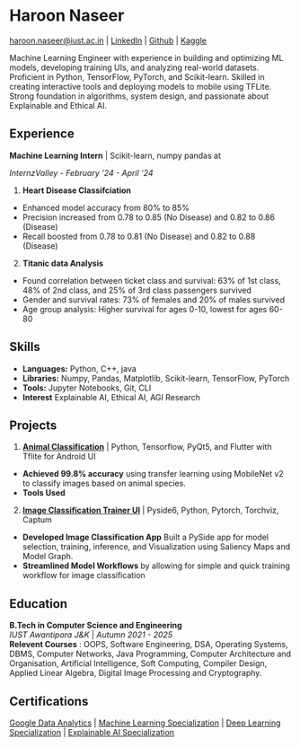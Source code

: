 # Haroon Naseer

<haroon.naseer@iust.ac.in> | [LinkedIn](https://www.linkedin.com/in/haroon-naseer-6a44a6240) | [Github](https://github.com/Haroon-64) | [Kaggle](https://www.kaggle.com/haroon222221)

  Machine Learning Engineer with experience in building and optimizing ML models, developing training UIs, and analyzing real-world datasets. Proficient in Python, TensorFlow, PyTorch, and Scikit-learn. Skilled in creating interactive tools and deploying models to mobile using TFLite. Strong foundation in algorithms, system design, and passionate about Explainable and Ethical AI.

 

## Experience

**Machine Learning Intern** | Scikit-learn, numpy pandas at 

*InternzValley*   - *February ’24 - April ‘24*  
1. **Heart Disease Classifciation**
- Enhanced model accuracy from 80% to 85%
- Precision increased from 0.78 to 0.85 (No Disease) and 0.82 to 0.86 (Disease)
- Recall boosted from 0.78 to 0.81 (No Disease) and 0.82 to 0.88 (Disease)

2. **Titanic data Analysis**
- Found correlation between ticket class and survival: 63% of 1st class, 48% of 2nd class, and 25% of 3rd class passengers survived
- Gender and survival rates: 73% of females and 20% of males survived
- Age group analysis: Higher survival for ages 0-10, lowest for ages 60-80

## Skills

- **Languages:** Python, C++, java
- **Libraries:** Numpy, Pandas, Matplotlib, Scikit-learn, TensorFlow, PyTorch
- **Tools:** Jupyter Notebooks, Git, CLI
- **Interest** Explainable AI, Ethical AI, AGI Research

## Projects

1. [**Animal Classification**](https://github.com/Haroon-64/Animal_detection) | Python, Tensorflow, PyQt5, and Flutter with Tflite for Android UI
- **Achieved 99.8% accuracy** using transfer learning using MobileNet v2 to classify images based on animal species.
- **Tools Used**

2. [**Image Classification Trainer UI**](https://github.com/Haroon-64/Image_Classifier_Trainer) |  Pyside6, Python, Pytorch, Torchviz, Captum
- **Developed Image Classification App** Built a PySide app for model selection, training, inference, and Visualization using Saliency Maps and Model Graph.
- **Streamlined Model Workflows** by allowing for simple and quick training workflow for image classification

## Education

**B.Tech in Computer Science and Engineering**  
*IUST Awantipora J&K*  |                                   *Autumn 2021 - 2025*  
**Relevent Courses** :
OOPS, Software Engineering, DSA, Operating Systems, DBMS, Computer Networks, Java
Programming, Computer Architecture and Organisation, Artificial Intelligence, Soft Computing, Compiler Design, Applied Linear Algebra, Digital Image Processing
and Cryptography.
## Certifications

[Google Data Analytics](https://coursera.org/share/94ad3054cc3bbd925570e18bd2e6026b) |
[Machine Learning Specialization](https://coursera.org/share/1b5b634bb9867488047891c10e04215f) | [Deep Learning Specialization](https://coursera.org/share/5b4caf3f4e7b41516a276f2381ac57cf) |  [Explainable AI Specialization](https://coursera.org/share/f0c56ee89e4e5d39f6ef2ad5c88a3ed7)

<!-- **Machine Learning Researcher**  
*IUST Awantipora*  
*May ’24 - Present*  

- **Developing** a machine learning model for the RSNA 2024 Lumbar Spine Degenerative Classification, establishing a baseline predictive model as a foundation for future enhancements. -->

<!--2. **Neural Networks**  
   [Link]()  
   **Applied** various neural network architectures, including MLP, Bigrams, and WaveNet, and Transformer utilizing PyTorch for diverse modeling tasks. -->